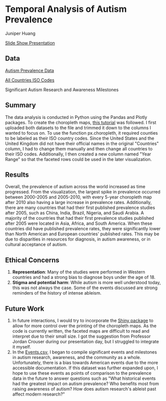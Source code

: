 # Temporal Analysis of Autism Prevalence

Juniper Huang

[Slide Show Presentation](https://www.canva.com/design/DAGD6m__i6k/a8hojphq5l0y8W5wElnJBQ/edit?utm_content=DAGD6m__i6k&utm_campaign=designshare&utm_medium=link2&utm_source=sharebutton)

## Data

[Autism Prevalence Data](https://www.cdc.gov/ncbddd/autism/data/autism-data-table.html)

[All Countries ISO Codes](https://github.com/lukes/ISO-3166-Countries-with-Regional-Codes/blob/master/all/all.csv)

Significant Autism Research and Awareness Milestones

## Summary

The data analysis is conducted in Python using the Pandas and Plotly packages. To create the choropleth maps, [this tutorial](https://plotly.com/python/choropleth-maps/) was followed. I first uploaded both datasets to the file and trimmed it down to the columns I wanted to focus on. To use the function px.choropleth, it required counties to be labeled as their ISO country codes. Since the United States and the United Kingdom did not have their official names in the original "Countries" column, I had to change them manually and then change all countries to their ISO codes. Additionally, I then created a new column named "Year Range" so that the faceted rows could be used in the later visualization. 

## Results

Overall, the prevalence of autism across the world increased as time progressed. From the visualization, the largest spike in prevalence occurred between 2000-2005 and 2005-2010, with every 5-year choropleth map after 2010 also having a large increase in prevalence rates. Additionally, there are many countries that had their first published prevalence studies after 2005, such as China, India, Brazil, Nigeria, and Saudi Arabia. A majority of the countries that had their first prevalence studies published after 2005 were located in Asia, Africa, and South America. When these countries did have published prevalence rates, they were significantly lower than North American and European countries' published rates. This may be due to disparities in resources for diagnosis, in autism awareness, or in cultural acceptance of autism. 

## Ethical Concerns

1. **Representation**: Many of the studies were performed in Western countries and had a strong bias to diagnose boys under the age of 18.
2. **Stigma and potential harm**: While autism is more well understood today, this was not always the case. Some of the events discussed are strong reminders of the history of intense ableism.

## Future Work

1. In future interactions, I would try to incorporate the [Shiny package](https://shiny.posit.co/py/docs/install-create-run.html#install) to allow for more control over the printing of the choropleth maps. As the code is currently written, the faceted maps are difficult to read and interpret due to their small size. I got the suggestion from Professor Jordan Crouser during our presentation day, but I struggled to integrate it myself. 
2. In the [Events.csv](https://github.com/h-oyce/CSC334-Final/blob/main/Events.csv), I began to compile significant events and milestones in autism research, awareness, and the community as a whole. Unfortunately, there is a bias towards American events due to the more accessible documentation. If this dataset was further expanded upon, I hope to use these events as points of comparison to the prevalence data in the future to answer questions such as "What historical events had the greatest impact on autism prevalence? Who benefits most from raising awareness of autism? How does autism research's ableist past affect modern research?" 
